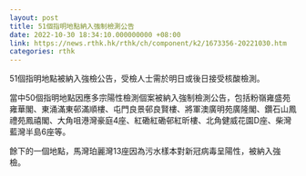 ```yaml
---
layout: post
title: 51個指明地點納入強制檢測公告
date: 2022-10-30 18:34:10.000000000 +08:00
link: https://news.rthk.hk/rthk/ch/component/k2/1673356-20221030.htm
categories: rthk
---
```


51個指明地點被納入強檢公告，受檢人士需於明日或後日接受核酸檢測。

當中50個指明地點因應多宗陽性檢測個案被納入強制檢測公告，包括粉嶺雍盛苑雍華閣、東涌滿東邨滿順樓、屯門良景邨良賢樓、將軍澳廣明苑廣隆閣、鑽石山鳳禮苑鳳禧閣、大角咀港灣豪庭4座、紅磡紅磡邨紅昕樓、北角健威花園D座、柴灣藍灣半島6座等。

餘下的一個地點，馬灣珀麗灣13座因為污水樣本對新冠病毒呈陽性，被納入強檢。

